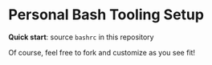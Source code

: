 # Personal Bash Tooling Setup

**Quick start**: source `bashrc` in this repository

Of course, feel free to fork and customize as you see fit!